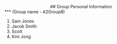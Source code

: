 <center> ## Group Personal Information </center>
***
(Group name - A2Group8)

1. Sam Jones
2. Jacob Smith
3. Scott 
4. Kim Jong

